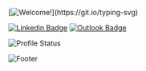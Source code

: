 [![Welcome!](https://readme-typing-svg.demolab.com?font=Tilt+Neon&size=24&duration=2500&pause=500&color=38F7BC&vCenter=true&width=435&height=25&lines=Hello+there!+My+name+is+Leonardo%2C;Welcome+to+my+profile!)](https://git.io/typing-svg)
 
[![Linkedin Badge](https://img.shields.io/badge/-leonardodimarchi-0077B5?style=flat-square&logo=Linkedin&logoColor=white)](https://www.linkedin.com/in/leonardodimarchi/)
[![Outlook Badge](https://img.shields.io/badge/leonardodimarchi@outlook.com-0078D4?style=flat-square&logo=microsoft-outlook&logoColor=white)](mailto:leonardodimarchi@outlook.com)  

![Profile Status](https://github-readme-stats.vercel.app/api/top-langs/?username=leonardodimarchi&layout=compact&theme=onedark&hide=C%23)

![Footer](https://capsule-render.vercel.app/api?type=waving&color=00f2be&height=120&section=footer)




